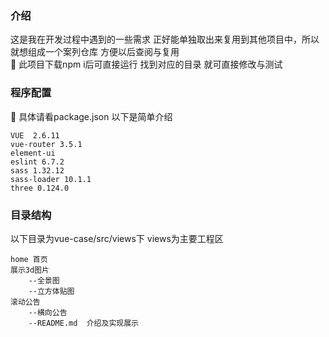 ### 介绍
这是我在开发过程中遇到的一些需求 正好能单独取出来复用到其他项目中，所以就想组成一个案列仓库 
方便以后查阅与复用<br/>
📒   此项目下载npm i后可直接运行  找到对应的目录 就可直接修改与测试
### 程序配置
📒 具体请看package.json 以下是简单介绍

    VUE  2.6.11
    vue-router 3.5.1
    element-ui
    eslint 6.7.2
    sass 1.32.12
    sass-loader 10.1.1
    three 0.124.0

### 目录结构
以下目录为vue-case/src/views下  views为主要工程区

    home 首页
    展示3d图片  
        --全景图 
        --立方体贴图
    滚动公告
        --横向公告
        --README.md  介绍及实现展示
